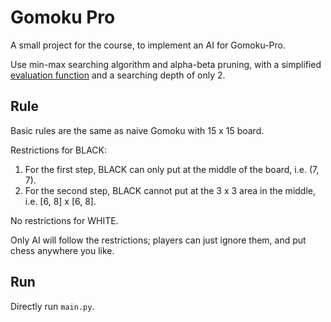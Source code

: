 # Gomoku Pro

A small project for the course, to implement an AI for Gomoku-Pro.

Use min-max searching algorithm and alpha-beta pruning, with a simplified [evaluation function](https://github.com/sxysxy/GensokyoGomoku) and a searching depth of only 2.

## Rule

Basic rules are the same as naive Gomoku with 15 x 15 board.

Restrictions for BLACK:
1) For the first step, BLACK can only put at the middle of the board, i.e. (7, 7).
2) For the second step, BLACK cannot put at the 3 x 3 area in the middle, i.e. [6, 8] x [6, 8].

No restrictions for WHITE.

Only AI will follow the restrictions; players can just ignore them, and put chess anywhere you like.

## Run

Directly run `main.py`.
